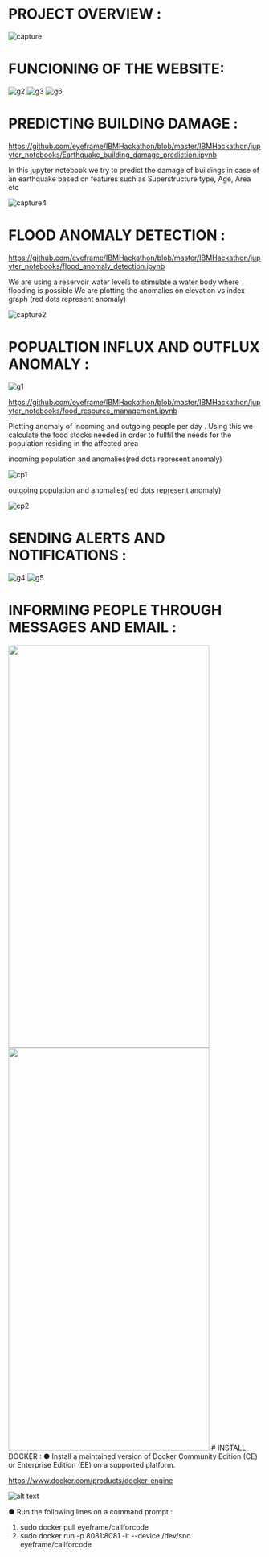 # PROJECT OVERVIEW :
![capture](https://user-images.githubusercontent.com/37112252/46212400-8112e080-c353-11e8-9e5b-1a63c131a34a.PNG)

# FUNCIONING OF THE WEBSITE:

![g2](https://user-images.githubusercontent.com/43675125/46228485-d8c74100-c37f-11e8-8b0f-5e49cfee6294.gif)
![g3](https://user-images.githubusercontent.com/43675125/46228686-7884cf00-c380-11e8-8c29-9265cea11211.gif)
![g6](https://user-images.githubusercontent.com/43675125/46229026-c1895300-c381-11e8-90ac-0806a8233bc5.gif)
# PREDICTING BUILDING DAMAGE :
https://github.com/eyeframe/IBMHackathon/blob/master/IBMHackathon/jupyter_notebooks/Earthquake_building_damage_prediction.ipynb

In this jupyter notebook we try to predict the damage of buildings in case of an earthquake based on features 
such as Superstructure type, Age, Area etc 

![capture4](https://user-images.githubusercontent.com/37112252/46212956-ed421400-c354-11e8-879b-996803914ff0.PNG)
# FLOOD ANOMALY DETECTION :
https://github.com/eyeframe/IBMHackathon/blob/master/IBMHackathon/jupyter_notebooks/flood_anomaly_detection.ipynb

We are using a reservoir water levels to stimulate a water body where flooding is possible
We are plotting the anomalies on elevation vs index graph (red dots represent anomaly)

![capture2](https://user-images.githubusercontent.com/37112252/46212409-8839ee80-c353-11e8-9a10-7353061730aa.PNG)
# POPUALTION INFLUX AND OUTFLUX ANOMALY :
![g1](https://user-images.githubusercontent.com/43675125/46228358-78d09a80-c37f-11e8-93fe-1a5c91bf6580.gif)

https://github.com/eyeframe/IBMHackathon/blob/master/IBMHackathon/jupyter_notebooks/food_resource_management.ipynb

Plotting anomaly of incoming and outgoing people per day .
Using this we calculate the food stocks needed in order to fullfil the needs for the population residing in the 
affected area

incoming population and anomalies(red dots represent anomaly)

![cp1](https://user-images.githubusercontent.com/43675125/46225003-9d277980-c375-11e8-9ce9-54632807c22b.PNG)

outgoing population and anomalies(red dots represent anomaly)

![cp2](https://user-images.githubusercontent.com/43675125/46225046-b4666700-c375-11e8-9446-92686aa15755.PNG)
# SENDING ALERTS AND NOTIFICATIONS :

![g4](https://user-images.githubusercontent.com/43675125/46228744-b681f300-c380-11e8-993f-a60aeba5b676.gif)
![g5](https://user-images.githubusercontent.com/43675125/46228989-9bfc4980-c381-11e8-82d4-bd0b15f6fd8c.gif)
# INFORMING PEOPLE THROUGH MESSAGES AND EMAIL :

<img src="https://user-images.githubusercontent.com/43675125/46229723-2fcf1500-c384-11e8-846f-ee24c57e6146.jpg" width="400" height="800" />
<img src="https://user-images.githubusercontent.com/43675125/46229726-32316f00-c384-11e8-87a2-1abf927df1d5.jpg" width="400" height="800" />
# INSTALL DOCKER :
●	Install a maintained version of Docker Community Edition (CE) or Enterprise Edition (EE) on a supported platform.

https://www.docker.com/products/docker-engine

![alt text](https://s3-torquehhvm-wpengine.netdna-ssl.com/uploads/2016/08/docker-version.png)

●	Run the following lines on a command prompt : 

1.	sudo docker pull eyeframe/callforcode
2.	sudo docker run -p 8081:8081 -it --device /dev/snd  eyeframe/callforcode
